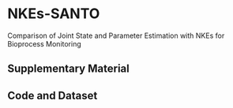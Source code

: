 # NKEs-SANTO
Comparison of Joint State and Parameter Estimation with NKEs for Bioprocess Monitoring





## Supplementary Material



## Code and Dataset

